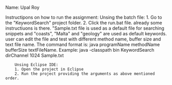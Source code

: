 Name: Upal Roy

Instructipons on how to run the assignment:
	Unsing the batch file:
		1. Go to the "KeywordSearch" project folder.
		2. Click the run.bat file. already some instructiuons is there. "Sample.txt file is used as a default file 
		   for searching snippets and "coasts", "Malta" and "geology" are used as default keywords.
		   user can edit the file and test with different method name, buffer size and text file name. 
		   The command format is: java programName methodName bufferSize textFileName.
		   Example: java -classpath bin KeywordSearch dirChannel 1024 Sample.txt
		   		   
        Unsing Eclipse IDE:
		1. Open the project in Eclipse
		2. Run the project providing the arguments as above mentioned order.
		

